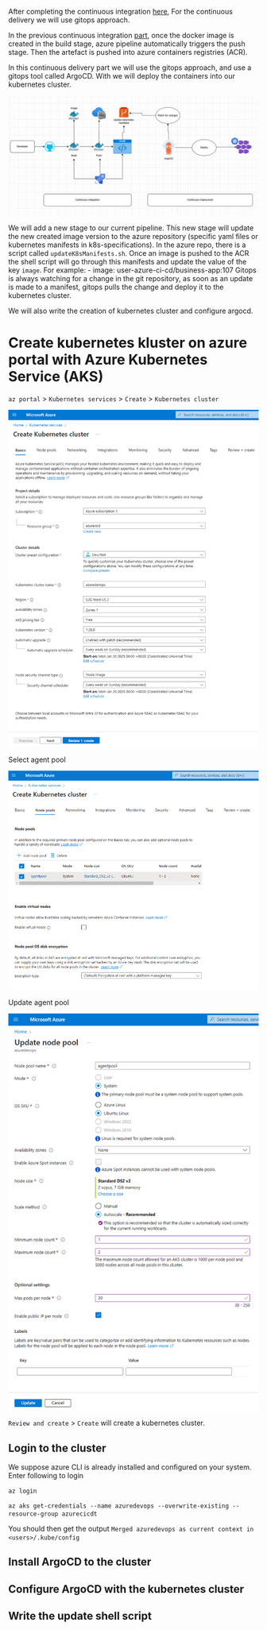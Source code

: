 After completing the continuous integration [here](../az_devops_ci_pipelines_implementation_lab/readme.md),
For the continuous delivery we will use gitops approach.

In the previous continuous integration [part](../az_devops_ci_pipelines_implementation_lab/readme.md), once the docker image is created in the build stage, azure pipeline automatically triggers the push stage. Then the artefact is pushed into azure containers registries (ACR).

In this continuous delivery part we will use the gitops approach, and use a gitops tool called ArgoCD. With we will deploy the containers into our kubernetes cluster.

![screenshot](images/cicd.PNG)

We will add a new stage to our current pipeline. This new stage will update the new created image version to the azure repository (specific yaml files or kubernetes manifests in k8s-specifications). In the azure repo, there is a script called `updateK8sManifests.sh`. Once an image is pushed to the ACR the shell script will go through this manifests and update the value of the key `image`.
For example: - image: user-azure-ci-cd/business-app:107
Gitops is always watching for a change in the git repository, as soon as an update is made to a manifest, gitops pulls the change and deploy it to the kubernetes cluster.

We will also write the creation of kubernetes cluster and configure argocd.

# Create kubernetes kluster on azure portal with Azure Kubernetes Service (AKS)
`az portal` > `Kubernetes services` > `Create` > `Kubernetes cluster`

![screenshot](images/k8s_basics.PNG)

Select agent pool

![screenshot](images/select_agent_pool.PNG)

Update agent pool

![screenshot](images/update_node_pool.PNG)

`Review and create` > `Create` will create a kubernetes cluster.

## Login to the cluster
We suppose azure CLI is already installed and configured on your system. Enter following to login
```shell
az login
```
```shell
az aks get-credentials --name azuredevops --overwrite-existing --resource-group azurecicdt
```
You should then get the output ```Merged azuredevops as current context in <users>/.kube/config```

## Install ArgoCD to the cluster

## Configure ArgoCD with the kubernetes cluster

## Write the update shell script